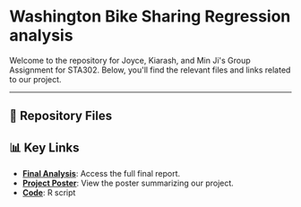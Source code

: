 # Washington Bike Sharing Regression analysis
Welcome to the repository for Joyce, Kiarash, and Min Ji's Group Assignment for STA302. Below, you'll find the relevant files and links related to our project.

---

## 📂 Repository Files

## 📊 Key Links

- **[Final Analysis](https://github.com/kiarashkianid/Washington-Bike-Sharing-Regression-analysis/blob/f5960f503096bfb23e02426fe42406d18163dd54/Should%20Washington%20DC%E2%80%99s%20Bikeshare%20System%20Reduce%20Operations%20During%20the%20Winter%20Months_-1.pdf)**: Access the full final report.
- **[Project Poster](https://github.com/kiarashkianid/Washington-Bike-Sharing-Regression-analysis/blob/main/Project%20Poster.pdf)**: View the poster summarizing our project.
- **[Code]([https://github.com/kiarashkianid/Washington-Bike-Sharing-Regression-analysis/blob/main/Project%20Poster.pdf](https://github.com/kiarashkianid/Washington-Bike-Sharing-Regression-analysis/blob/main/sta302Part3.rmd))**: R script



